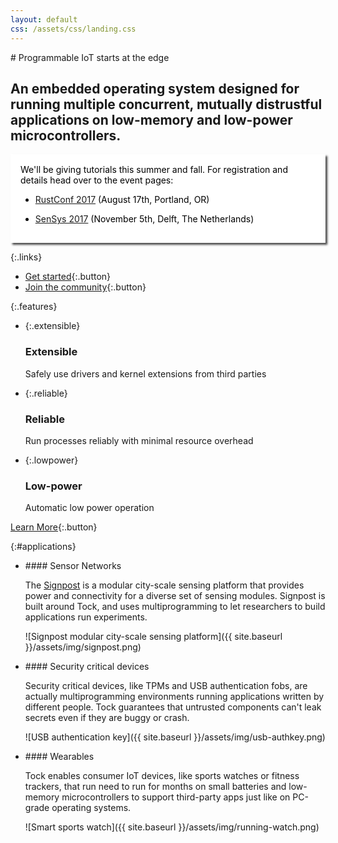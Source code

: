 ```yaml
---
layout: default
css: /assets/css/landing.css
---
```


<div class="hero">
# Programmable IoT starts at the edge

## An embedded operating system designed for running multiple concurrent, mutually distrustful applications on low-memory and low-power microcontrollers.

<div style="background-color: white; color: #000; box-shadow: 3px 3px 3px rgba(0, 0, 0, 0.7); display: inline-block; margin: 0 auto; text-align: left; padding: 16px;">
We'll be giving tutorials this summer and fall. For registration and details head over to the event pages:

  * [RustConf 2017](/events/rustconf2017) (August 17th, Portland, OR)

  * [SenSys 2017](/events/sensys2017) (November 5th, Delft, The Netherlands)

</div>

{:.links}
 * [Get started](/documentation/getting-started){:.button}
 * [Join the community](/community){:.button}

{:.features}
  * {:.extensible}
    ### Extensible
    Safely use drivers and kernel extensions from third parties

  * {:.reliable}
    ### Reliable
    Run processes reliably with minimal resource overhead

  * {:.lowpower}
    ### Low-power
    Automatic low power operation

 [Learn More](/features){:.button}

</div>

{:#applications}
  * <div>
    #### Sensor Networks

    The [Signpost] is a modular city-scale sensing platform that provides power
    and connectivity for a diverse set of sensing modules. Signpost is built
    around Tock, and uses multiprogramming to let researchers to build
    applications run experiments.
    </div>

    ![Signpost modular city-scale sensing platform]({{ site.baseurl }}/assets/img/signpost.png)

  * <div>
    #### Security critical devices

    Security critical devices, like TPMs and USB authentication fobs, are
    actually multiprogramming environments running applications written by
    different people. Tock guarantees that untrusted components can't leak
    secrets even if they are buggy or crash.
    </div>

    ![USB authentication key]({{ site.baseurl }}/assets/img/usb-authkey.png)

  * <div>
    #### Wearables

    Tock enables consumer IoT devices, like sports watches or fitness trackers,
    that run need to run for months on small batteries and low-memory
    microcontrollers to support third-party apps just like on PC-grade
    operating systems.
    </div>

    ![Smart sports watch]({{ site.baseurl }}/assets/img/running-watch.png)

[Signpost]: https://github.com/lab11/signpost "Signpost is a modular city-scale sensing platform"

